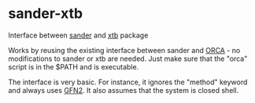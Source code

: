 # sander-xtb
Interface between [sander](https://ambermd.org/AmberTools.php) and [xtb](https://github.com/grimme-lab/xtb) package

Works by reusing the existing interface between sander and [ORCA](https://orcaforum.kofo.mpg.de/index.php) - no modifications to sander or xtb are needed. Just make sure that the "orca" script is in the $PATH and is executable. 

The interface is very basic. For instance, it ignores the "method" keyword and always uses [GFN2](https://pubs.acs.org/doi/10.1021/acs.jctc.8b01176). It also assumes that the system is closed shell.
